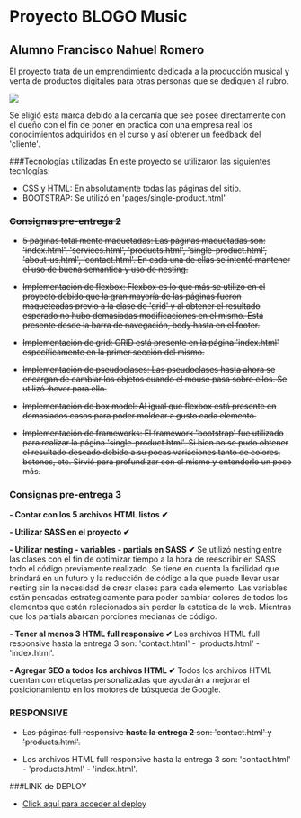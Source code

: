 # Proyecto BLOGO Music
## Alumno Francisco Nahuel Romero
El proyecto trata de un emprendimiento dedicada a la producción musical y venta de productos digitales para otras personas que se dediquen al rubro.

[![](a)](https://i.imgur.com/rTKMcqg.jpg)

Se eligió esta marca debido a la cercanía que see posee directamente con el dueño con el fin de poner en practica con una empresa real los conocimientos adquiridos en el curso y así obtener un feedback del 'cliente'.

###Tecnologías utilizadas
En este proyecto se utilizaron las siguientes tecnlogías:

- CSS y HTML: En absolutamente todas las páginas del sitio.
- BOOTSTRAP: Se utilizó en 'pages/single-product.html'

### ~~Consignas pre-entrega 2~~
- ~~5 páginas total mente maquetadas: Las páginas maquetadas son: 'index.html', 'services.html', 'products.html', 'single-product.html', 'about-us.html', 'contact.html'. En cada una de ellas se intentó mantener el uso de buena semantica y uso de nesting.~~

- ~~Implementación de flexbox: Flexbox es lo que más se utilizo en el proyecto debido que la gran mayoría de las páginas fueron maqueteadas previo a la clase de 'grid' y al obtener el resultado esperado no hubo demasiadas modificaciones en el mismo. Está presente desde la barra de navegación, body hasta en el footer.~~

- ~~Implementación de grid: GRID está presente en la página 'index.html' específicamente en la primer sección del mismo.~~

- ~~Implementación de pseudoclases: Las pseudoclases hasta ahora se encargan de cambiar los objetos cuando el mouse pasa sobre ellos. Se utilizó :hover para ello.~~

- ~~Implementación de box model: Al igual que flexbox está presente en demasiados casos para poder moldear a gusto cada elemento.~~

- ~~Implementación de frameworks: El framework 'bootstrap' fue utilizado para realizar la página 'single-product.html'. Si bien no se pudo obtener el resultado deseado debido a su pocas variaciones tanto de colores, botones, etc. Sirvió para profundizar con el mismo y entenderlo un poco más.~~

### Consignas pre-entrega 3
**- Contar con los 5 archivos HTML listos ✔**

**- Utilizar SASS en el proyecto ✔**

**- Utilizar nesting - variables - partials en SASS ✔**
Se utilizó nesting entre las clases con el fin de optimizar tiempo a la hora de reescribir en SASS todo el código previamente realizado. Se tiene en cuenta la facilidad que brindará en un futuro y la reducción de código a la que puede llevar usar nesting sin la necesidad de crear clases para cada elemento.
Las variables están pensadas estrategicamente para poder cambiar colores de todos los elementos que estén relacionados sin perder la estetica de la web. Mientras que los partials abarcan porciones medianas de código.

**- Tener al menos 3 HTML full responsive ✔**
Los archivos HTML full responsive hasta la entrega 3 son: 'contact.html' - 'products.html' - 'index.html'.

**- Agregar SEO a todos los archivos HTML ✔**
Todos los archivos HTML cuentan con etiquetas personalizadas que ayudarán a mejorar el posicionamiento en los motores de búsqueda de Google.


### RESPONSIVE
- ~~Las páginas full responsive **hasta la entrega 2** son: 'contact.html' y 'products.html'.~~

- Los archivos HTML full responsive hasta la entrega 3 son: 'contact.html' - 'products.html' - 'index.html'.

###LINK de DEPLOY
- [Click aquí para acceder al deploy](http://http://https://franromero0.github.io/proyecto-desarrollow-web-sass/  "Click aquí para acceder al deploy")
